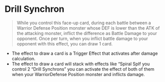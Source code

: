# Drill Synchron

> While you control this face-up card, during each battle between a Warrior Defense Position monster whose DEF is lower than the ATK of the attacking monster, inflict the difference as Battle Damage to your opponent. Once per turn, when you inflict battle damage to your opponent with this effect, you can draw 1 card.

*   The effect to draw a card is a Trigger Effect that activates after damage calculation.
*   The effect to draw a card will stack with effects like “Spiral SpIf you control 2 “Drill Synchrons” you can activate the effect of both of them when your WarriorDefense Position monster and inflicts damage.
